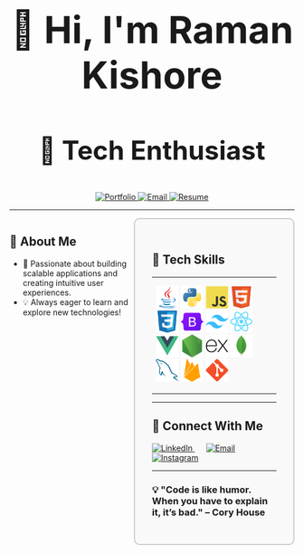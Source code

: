 <h1 align="center" style="font-size: 66px;">👋 Hi, I'm Raman Kishore</h1>
<h3 align="center" style="font-size: 46px;">🚀 Tech Enthusiast </h3>

<p align="center">
  <a href="https://ramanportfolio-web.vercel.app/">
    <img src="https://img.shields.io/badge/🌐 Portfolio-000?style=for-the-badge&logo=vercel" alt="Portfolio"/>
  </a>
  <a href="mailto:ramankishore08@gmail.com">
    <img src="https://img.shields.io/badge/📧 Email Me-0078D4?style=for-the-badge&logo=gmail&logoColor=white" alt="Email"/>
  </a>
  <a href="https://drive.google.com/file/d/10FzJA3sgHL1VFVLEw4j9a7jZjlN2YGjs/view">
    <img src="https://img.shields.io/badge/📄 Resume-0A66C2?style=for-the-badge&logo=google-drive&logoColor=white" alt="Resume"/>
  </a>
</p>

---

<div style="display: flex; justify-content: space-between; align-items: flex-start;">
  <div style="width: 50%; align="center" style="font-size: 46px;">
    <h2>🌟 About Me</h2>
    <ul>
      <li>🎯 Passionate about building scalable applications and creating intuitive user experiences.</li>
      <li>💡 Always eager to learn and explore new technologies!</li>
    </ul>
  </div>
  <div style="width: 50%; padding: 30px; border: 2px solid #ccc; border-radius: 10px; background-color: #f9f9f9; ">
    <h2>🚀 Tech Skills</h2>
    <table>
      <td>
    <p>
      <img src="https://raw.githubusercontent.com/devicons/devicon/master/icons/java/java-original.svg" alt="Java" width="40"/>
      <img src="https://raw.githubusercontent.com/devicons/devicon/master/icons/python/python-original.svg" alt="Python" width="40"/>
      <img src="https://raw.githubusercontent.com/devicons/devicon/master/icons/javascript/javascript-original.svg" alt="JavaScript" width="40"/>
      <img src="https://raw.githubusercontent.com/devicons/devicon/master/icons/html5/html5-original.svg" alt="HTML" width="40"/>
      <img src="https://raw.githubusercontent.com/devicons/devicon/master/icons/css3/css3-original.svg" alt="CSS3" width="40"/>
      <img src="https://raw.githubusercontent.com/devicons/devicon/master/icons/bootstrap/bootstrap-original.svg" alt="Bootstrap" width="40"/>
      <img src="https://raw.githubusercontent.com/devicons/devicon/master/icons/tailwindcss/tailwindcss-original.svg" alt="Tailwind CSS" width="40"/>
      <img src="https://raw.githubusercontent.com/devicons/devicon/master/icons/react/react-original.svg" alt="React" width="40"/>
      <img src="https://raw.githubusercontent.com/devicons/devicon/master/icons/vuejs/vuejs-original.svg" alt="Vue.js" width="40"/>
      <img src="https://raw.githubusercontent.com/devicons/devicon/master/icons/nodejs/nodejs-original.svg" alt="Node.js" width="40"/>
      <img src="https://raw.githubusercontent.com/devicons/devicon/master/icons/express/express-original.svg" alt="Express.js" width="40"/>
      <img src="https://raw.githubusercontent.com/devicons/devicon/master/icons/mongodb/mongodb-original.svg" alt="MongoDB" width="40"/>
      <img src="https://raw.githubusercontent.com/devicons/devicon/master/icons/mysql/mysql-original.svg" alt="MySQL" width="40"/>
      <img src="https://raw.githubusercontent.com/devicons/devicon/master/icons/firebase/firebase-plain.svg" alt="Firebase" width="40"/>
      <img src="https://raw.githubusercontent.com/devicons/devicon/master/icons/git/git-original.svg" alt="Git" width="40"/>
    </p>
  </div>
</div>
      </td>
    </table>

---

## 🔗 Connect With Me  
<p>  
  <a href="https://linkedin.com/in/raman-kishore08" target="blank" style="margin-right: 20px;">  
    <img src="https://cdn.jsdelivr.net/gh/devicons/devicon/icons/linkedin/linkedin-original.svg" alt="LinkedIn" width="40"/>  
  </a>  
  <a href="mailto:ramankishore08@example.com" target="blank" style="margin-right: 20px;">  
    <img src="https://ssl.gstatic.com/ui/v1/icons/mail/rfr/gmail.ico" alt="Email" width="40"/>  
  </a>  
  <a href="https://instagram.com/ramankishore08" target="blank">  
    <img src="https://static.cdninstagram.com/rsrc.php/v4/yI/r/VsNE-OHk_8a.png" alt="Instagram" width="40"/>  
  </a>  
</p>



---

### 💡 "Code is like humor. When you have to explain it, it’s bad." – Cory House

